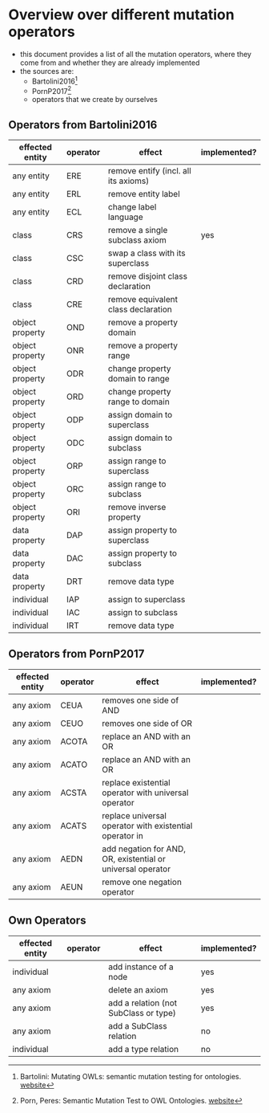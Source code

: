 # Overview over different mutation operators 

- this document provides a list of all the mutation operators, where they come from and whether they are already implemented
- the sources are:
    - Bartolini2016[^1]
    - PornP2017[^2]
    - operators that we create by ourselves


## Operators from Bartolini2016

| effected entity | operator | effect                               | implemented? |
|-----------------|----------|--------------------------------------|--------------|
| any entity      | ERE      | remove entify (incl. all its axioms) |              |
| any entity      | ERL      | remove entity label                  |              |
| any entity      | ECL      | change label language                |              |
| class           | CRS      | remove a single subclass axiom       | yes          |
| class           | CSC      | swap a class with its superclass     |              |
| class           | CRD      | remove disjoint class declaration    |              |
| class           | CRE      | remove equivalent class declaration  |              |
| object property | OND      | remove a property domain             |              |
| object property | ONR      | remove a property range              |              |
| object property | ODR      | change property domain to range      |              |
| object property | ORD      | change property range to domain      |              |
| object property | ODP      | assign domain to superclass          |              |
| object property | ODC      | assign domain to subclass            |              |
| object property | ORP      | assign range to superclass           |              |
| object property | ORC      | assign range to subclass             |              |
| object property | ORI      | remove inverse property              |              |
| data property   | DAP      | assign property to superclass        |              |
| data property   | DAC      | assign property to subclass          |              |
| data property   | DRT      | remove data type                     |              |
| individual      | IAP      | assign to superclass                 |              |
| individual      | IAC      | assign to subclass                   |              |
| individual      | IRT      | remove data type                     |              |

## Operators from PornP2017

| effected entity | operator | effect                                                      | implemented? |
|-----------------|----------|-------------------------------------------------------------|--------------|
| any axiom       | CEUA     | removes one side of AND                                     |              |
| any axiom       | CEUO     | removes one side of OR                                      |              |
| any axiom       | ACOTA    | replace an AND with an OR                                   |              |
| any axiom       | ACATO    | replace an AND with an OR                                   |              |
| any axiom       | ACSTA    | replace existential operator with universal operator        |              |
| any axiom       | ACATS    | replace universal operator with existential operator in     |              |
| any axiom       | AEDN     | add negation for AND, OR, existential or universal operator |              |
| any axiom       | AEUN     | remove one negation operator                                |              |

## Own Operators

| effected entity | operator | effect                                | implemented? |
|-----------------|----------|---------------------------------------|--------------|
| individual      |          | add instance of a node                | yes          |
| any axiom       |          | delete an axiom                       | yes          |
| any axiom       |          | add a relation (not SubClass or type) | yes          |
| any axiom       |          | add a SubClass relation               | no           |
| individual      |          | add a type relation                   | no           |





[^1]: Bartolini: Mutating OWLs: semantic mutation testing for ontologies. [website](https://orbilu.uni.lu/handle/10993/24577)
[^2]: Porn, Peres: Semantic Mutation Test to OWL Ontologies. [website](http://www.scitepress.org/DigitalLibrary/Link.aspx?doi=10.5220/0006335204340441)
